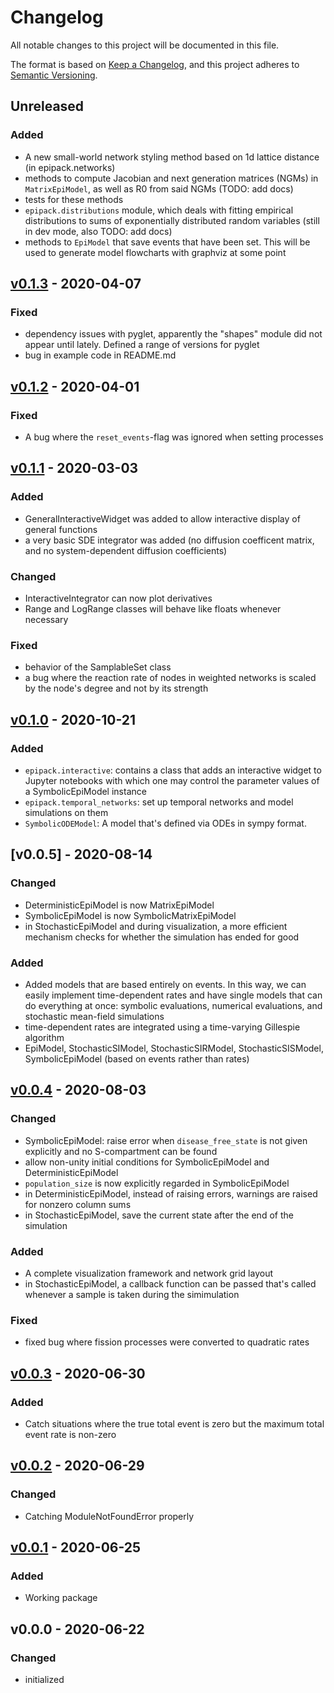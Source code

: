 # Changelog

All notable changes to this project will be documented in this file.

The format is based on [Keep a Changelog](https://keepachangelog.com/en/1.0.0/),
and this project adheres to [Semantic Versioning](https://semver.org/spec/v2.0.0.html).

## Unreleased

### Added

- A new small-world network styling method based on 1d lattice distance (in epipack.networks)
- methods to compute Jacobian and next generation matrices (NGMs) in `MatrixEpiModel`, as well as R0 from said NGMs (TODO: add docs)
- tests for these methods
- `epipack.distributions` module, which deals with fitting empirical distributions to sums of exponentially distributed random variables (still in dev mode, also TODO: add docs)
- methods to `EpiModel` that save events that have been set. This will be used to generate model flowcharts with graphviz at some point

## [v0.1.3] - 2020-04-07

### Fixed

- dependency issues with pyglet, apparently the "shapes" module did not appear until lately. Defined a range of versions for pyglet
- bug in example code in README.md

## [v0.1.2] - 2020-04-01

### Fixed

- A bug where the `reset_events`-flag was ignored when setting processes

## [v0.1.1] - 2020-03-03

### Added

- GeneralInteractiveWidget was added to allow interactive display of general functions
- a very basic SDE integrator was added (no diffusion coefficent matrix, and no system-dependent diffusion coefficients)

### Changed

- InteractiveIntegrator can now plot derivatives
- Range and LogRange classes will behave like floats whenever necessary

### Fixed

- behavior of the SamplableSet class
- a bug where the reaction rate of nodes in weighted networks is scaled by the node's degree and not by its strength

## [v0.1.0] - 2020-10-21

### Added
- `epipack.interactive`: contains a class that adds an interactive widget to Jupyter notebooks
  with which one may control the parameter values of a SymbolicEpiModel instance
- `epipack.temporal_networks`: set up temporal networks and model simulations on them
- `SymbolicODEModel`: A model that's defined via ODEs in sympy format.

## [v0.0.5] - 2020-08-14

### Changed
- DeterministicEpiModel is now MatrixEpiModel
- SymbolicEpiModel is now SymbolicMatrixEpiModel
- in StochasticEpiModel and during visualization, a more efficient mechanism checks for whether the simulation has ended for good

### Added
- Added models that are based entirely on events. In this way, we can easily implement time-dependent rates and have single models that can do everything at once: symbolic evaluations, numerical evaluations, and stochastic mean-field simulations
- time-dependent rates are integrated using a time-varying Gillespie algorithm
- EpiModel, StochasticSIModel, StochasticSIRModel, StochasticSISModel, SymbolicEpiModel (based on events rather than rates)

## [v0.0.4] - 2020-08-03
### Changed
- SymbolicEpiModel: raise error when `disease_free_state` is not given explicitly and no S-compartment can be found
- allow non-unity initial conditions for SymbolicEpiModel and DeterministicEpiModel
- `population_size` is now explicitly regarded in SymbolicEpiModel
- in DeterministicEpiModel, instead of raising errors, warnings are raised for nonzero column sums
- in StochasticEpiModel, save the current state after the end of the simulation

### Added
- A complete visualization framework and network grid layout
- in StochasticEpiModel, a callback function can be passed that's called whenever a sample is taken during the simimulation

### Fixed
- fixed bug where fission processes were converted to quadratic rates

## [v0.0.3] - 2020-06-30
### Added
- Catch situations where the true total event is zero but the maximum total event rate is non-zero

## [v0.0.2] - 2020-06-29
### Changed
- Catching ModuleNotFoundError properly

## [v0.0.1] - 2020-06-25
### Added
- Working package

## v0.0.0 - 2020-06-22
### Changed
- initialized

[Unreleased]: https://github.com/benmaier/epipack/compare/v0.1.3...HEAD
[v0.1.3]: https://github.com/benmaier/epipack/compare/v0.1.2...v0.1.3]
[v0.1.2]: https://github.com/benmaier/epipack/compare/v0.1.1...v0.1.2]
[v0.1.1]: https://github.com/benmaier/epipack/compare/v0.1.0...v0.1.1]
[v0.1.0]: https://github.com/benmaier/epipack/compare/v0.0.5...v0.1.0]
[v0.0.4]: https://github.com/benmaier/epipack/compare/v0.0.4...v0.0.5]
[v0.0.4]: https://github.com/benmaier/epipack/compare/v0.0.3...v0.0.4]
[v0.0.3]: https://github.com/benmaier/epipack/compare/v0.0.2...v0.0.3]
[v0.0.2]: https://github.com/benmaier/epipack/compare/v0.0.1...v0.0.2]
[v0.0.1]: https://github.com/benmaier/epipack/compare/v0.0.0...v0.0.1]
